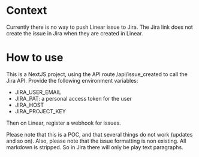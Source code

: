 # Context

Currently there is no way to push Linear issue to Jira. The Jira link does not create the issue in Jira when they are created in Linear.

# How to use

This is a NextJS project, using the API route /api/issue_created to call the Jira API.
Provide the following environment variables:

- JIRA_USER_EMAIL
- JIRA_PAT: a personal access token for the user
- JIRA_HOST
- JIRA_PROJECT_KEY

Then on Linear, register a webhook for issues.

Please note that this is a POC, and that several things do not work (updates and so on).
Also, please note that the issue formatting is non existing. All markdown is stripped. So in Jira there will only be play text paragraphs.
